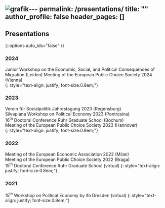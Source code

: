 ![grafik](https://github.com/schirnersebastian/schirnersebastian.github.io/assets/144111656/b7acd73c-e70d-46f3-8434-181f6f648bb8)---
permalink: /presentations/
title: ""
author_profile: false
header_pages: []
---
## Presentations
{::options auto_ids="false" /}

### 2024
Junior Workshop on the Economic, Social, and Political Consequences of Migration (Leiden)
Meeting of the European Public Choice Society 2024 (Vienna)  
{: style="text-align: justify; font-size:0.8em;"}

### 2023
Verein für Socialpolitik Jahrestagung 2023 (Regensburg)  
Silvaplana Workshop on Political Economy 2023 (Pontresina)  
16<sup>th</sup> Doctoral Conference Ruhr Graduate School (Bochum)  
Meeting of the European Public Choice Society 2023 (Hannover)  
{: style="text-align: justify; font-size:0.8em;"}

### 2022
Meeting of the European Economic Association 2022 (Milan)  
Meeting of the European Public Choice Society 2022 (Braga)  
15<sup>th</sup> Doctoral Conference Ruhr Graduate School (virtual)
{: style="text-align: justify; font-size:0.8em;"}

### 2021
15<sup>th</sup> Workshop on Political Economy by ifo Dresden (virtual)
{: style="text-align: justify; font-size:0.8em;"}
